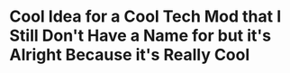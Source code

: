 # Cool Idea for a Cool Tech Mod that I Still Don't Have a Name for but it's Alright Because it's Really Cool
